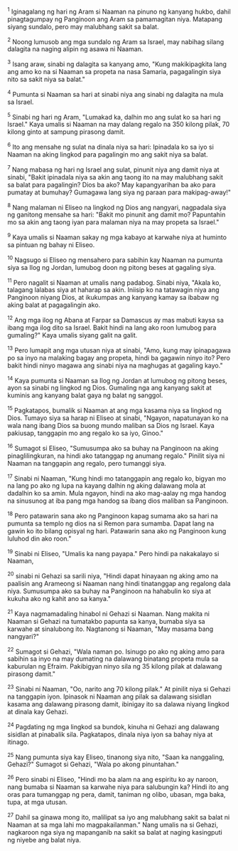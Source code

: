 <sup>1</sup>
Iginagalang ng hari ng Aram si Naaman na pinuno ng kanyang hukbo, dahil pinagtagumpay ng Panginoon ang Aram sa pamamagitan niya. Matapang siyang sundalo, pero may malubhang sakit sa balat. 

<sup>2</sup>
Noong lumusob ang mga sundalo ng Aram sa Israel, may nabihag silang dalagita na naging alipin ng asawa ni Naaman. 

<sup>3</sup>
Isang araw, sinabi ng dalagita sa kanyang amo, "Kung makikipagkita lang ang amo ko na si Naaman sa propeta na nasa Samaria, pagagalingin siya nito sa sakit niya sa balat." 

<sup>4</sup>
Pumunta si Naaman sa hari at sinabi niya ang sinabi ng dalagita na mula sa Israel. 

<sup>5</sup>
Sinabi ng hari ng Aram, "Lumakad ka, dalhin mo ang sulat ko sa hari ng Israel." Kaya umalis si Naaman na may dalang regalo na 350 kilong pilak, 70 kilong ginto at sampung pirasong damit. 

<sup>6</sup>
Ito ang mensahe ng sulat na dinala niya sa hari: Ipinadala ko sa iyo si Naaman na aking lingkod para pagalingin mo ang sakit niya sa balat. 

<sup>7</sup>
Nang mabasa ng hari ng Israel ang sulat, pinunit niya ang damit niya at sinabi, "Bakit ipinadala niya sa akin ang taong ito na may malubhang sakit sa balat para pagalingin? Dios ba ako? May kapangyarihan ba ako para pumatay at bumuhay? Gumagawa lang siya ng paraan para makipag-away!" 

<sup>8</sup>
Nang malaman ni Eliseo na lingkod ng Dios ang nangyari, nagpadala siya ng ganitong mensahe sa hari: "Bakit mo pinunit ang damit mo? Papuntahin mo sa akin ang taong iyan para malaman niya na may propeta sa Israel." 

<sup>9</sup>
Kaya umalis si Naaman sakay ng mga kabayo at karwahe niya at huminto sa pintuan ng bahay ni Eliseo. 

<sup>10</sup>
Nagsugo si Eliseo ng mensahero para sabihin kay Naaman na pumunta siya sa Ilog ng Jordan, lumubog doon ng pitong beses at gagaling siya. 

<sup>11</sup>
Pero nagalit si Naaman at umalis nang padabog. Sinabi niya, "Akala ko, talagang lalabas siya at haharap sa akin. Iniisip ko na tatawagin niya ang Panginoon niyang Dios, at ikukumpas ang kanyang kamay sa ibabaw ng aking balat at pagagalingin ako. 

<sup>12</sup>
Ang mga ilog ng Abana at Farpar sa Damascus ay mas mabuti kaysa sa ibang mga ilog dito sa Israel. Bakit hindi na lang ako roon lumubog para gumaling?" Kaya umalis siyang galit na galit. 

<sup>13</sup>
Pero lumapit ang mga utusan niya at sinabi, "Amo, kung may ipinapagawa po sa inyo na malaking bagay ang propeta, hindi ba gagawin ninyo ito? Pero bakit hindi ninyo magawa ang sinabi niya na maghugas at gagaling kayo." 

<sup>14</sup>
Kaya pumunta si Naaman sa Ilog ng Jordan at lumubog ng pitong beses, ayon sa sinabi ng lingkod ng Dios. Gumaling nga ang kanyang sakit at kuminis ang kanyang balat gaya ng balat ng sanggol. 

<sup>15</sup>
Pagkatapos, bumalik si Naaman at ang mga kasama niya sa lingkod ng Dios. Tumayo siya sa harap ni Eliseo at sinabi, "Ngayon, napatunayan ko na wala nang ibang Dios sa buong mundo maliban sa Dios ng Israel. Kaya pakiusap, tanggapin mo ang regalo ko sa iyo, Ginoo." 

<sup>16</sup>
Sumagot si Eliseo, "Sumusumpa ako sa buhay na Panginoon na aking pinaglilingkuran, na hindi ako tatanggap ng anumang regalo." Pinilit siya ni Naaman na tanggapin ang regalo, pero tumanggi siya. 

<sup>17</sup>
Sinabi ni Naaman, "Kung hindi mo tatanggapin ang regalo ko, bigyan mo na lang po ako ng lupa na kayang dalhin ng aking dalawang mola at dadalhin ko sa amin. Mula ngayon, hindi na ako mag-aalay ng mga handog na sinusunog at iba pang mga handog sa ibang dios maliban sa Panginoon. 

<sup>18</sup>
Pero patawarin sana ako ng Panginoon kapag sumama ako sa hari na pumunta sa templo ng dios na si Remon para sumamba. Dapat lang na gawin ko ito bilang opisyal ng hari. Patawarin sana ako ng Panginoon kung luluhod din ako roon." 

<sup>19</sup>
Sinabi ni Eliseo, "Umalis ka nang payapa." Pero hindi pa nakakalayo si Naaman, 

<sup>20</sup>
sinabi ni Gehazi sa sarili niya, "Hindi dapat hinayaan ng aking amo na paalisin ang Arameong si Naaman nang hindi tinatanggap ang regalong dala niya. Sumusumpa ako sa buhay na Panginoon na hahabulin ko siya at kukuha ako ng kahit ano sa kanya." 

<sup>21</sup>
Kaya nagmamadaling hinabol ni Gehazi si Naaman. Nang makita ni Naaman si Gehazi na tumatakbo papunta sa kanya, bumaba siya sa karwahe at sinalubong ito. Nagtanong si Naaman, "May masama bang nangyari?" 

<sup>22</sup>
Sumagot si Gehazi, "Wala naman po. Isinugo po ako ng aking amo para sabihin sa inyo na may dumating na dalawang binatang propeta mula sa kaburulan ng Efraim. Pakibigyan ninyo sila ng 35 kilong pilak at dalawang pirasong damit." 

<sup>23</sup>
Sinabi ni Naaman, "Oo, narito ang 70 kilong pilak." At pinilit niya si Gehazi na tanggapin iyon. Ipinasok ni Naaman ang pilak sa dalawang sisidlan kasama ang dalawang pirasong damit, ibinigay ito sa dalawa niyang lingkod at dinala kay Gehazi. 

<sup>24</sup>
Pagdating ng mga lingkod sa bundok, kinuha ni Gehazi ang dalawang sisidlan at pinabalik sila. Pagkatapos, dinala niya iyon sa bahay niya at itinago. 

<sup>25</sup>
Nang pumunta siya kay Eliseo, tinanong siya nito, "Saan ka nanggaling, Gehazi?" Sumagot si Gehazi, "Wala po akong pinuntahan." 

<sup>26</sup>
Pero sinabi ni Eliseo, "Hindi mo ba alam na ang espiritu ko ay naroon, nang bumaba si Naaman sa karwahe niya para salubungin ka? Hindi ito ang oras para tumanggap ng pera, damit, taniman ng olibo, ubasan, mga baka, tupa, at mga utusan. 

<sup>27</sup>
Dahil sa ginawa mong ito, malilipat sa iyo ang malubhang sakit sa balat ni Naaman at sa mga lahi mo magpakailanman." Nang umalis na si Gehazi, nagkaroon nga siya ng mapanganib na sakit sa balat at naging kasingputi ng niyebe ang balat niya.